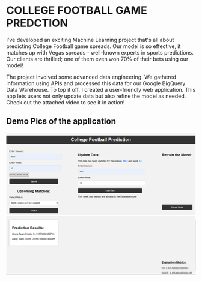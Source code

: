 # COLLEGE FOOTBALL GAME PREDCTION
<p>I've developed an exciting Machine Learning project that's all about predicting College Football game spreads. Our model is so effective, it matches up with Vegas spreads - well-known experts in sports predictions. Our clients are thrilled; one of them even won 70% of their bets using our model!

The project involved some advanced data engineering. We gathered information using APIs and processed this data for our Google BigQuery Data Warehouse. To top it off, I created a user-friendly web application. This app lets users not only update data but also refine the model as needed. Check out the attached video to see it in action! </p>



<h2> Demo Pics of the application </h2>

<img src="College 1.png" />
<br />


<img src="College 2.png" />

